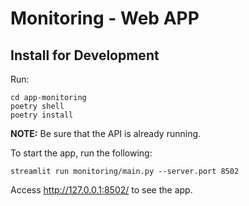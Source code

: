 # Monitoring - Web APP

## Install for Development

Run:
```shell
cd app-monitoring
poetry shell
poetry install
```

**NOTE:** Be sure that the API is already running.

To start the app, run the following:
```shell
streamlit run monitoring/main.py --server.port 8502
```

Access http://127.0.0.1:8502/ to see the app.
